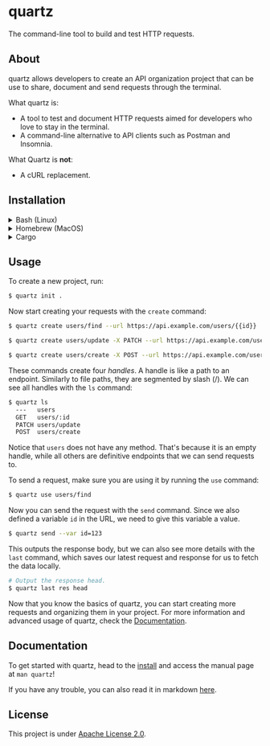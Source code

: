 # quartz

The command-line tool to build and test HTTP requests.

## About

quartz allows developers to create an API organization project that can be use to share, document and send requests through the terminal.

What quartz is:

- A tool to test and document HTTP requests aimed for developers who love to stay in the terminal.
- A command-line alternative to API clients such as Postman and Insomnia.

What Quartz is **not**:

- A cURL replacement.

## Installation

<details>
    <summary>Bash (Linux)</summary>

    bash -c "$(curl -fsSL https://raw.githubusercontent.com/EduardoRodriguesF/quartz/master/install.sh)"
</details>

<details>
    <summary>Homebrew (MacOS)</summary>

    brew tap eduardorodriguesf/quartz
    brew install quartz
</details>

<details>
    <summary>Cargo</summary>

Warning: this method is not recommended because it lacks the **man** page. Prefer the other installation options above.

    cargo install quartz-cli
</details>

## Usage

To create a new project, run:

```sh
$ quartz init .
```

Now start creating your requests with the `create` command:

```sh
$ quartz create users/find --url https://api.example.com/users/{{id}}

$ quartz create users/update -X PATCH --url https://api.example.com/users/{{id}} --json '{"name": "John Doe"}'

$ quartz create users/create -X POST --url https://api.example.com/users/{{id}} --json '{"email": "foo@bar.com", "name": "John Doe"}'
```

These commands create four *handles*. A handle is like a path to an endpoint. Similarly to file paths, they are segmented
by slash (/). We can see all handles with the `ls` command:

```sh
$ quartz ls
  ---   users
  GET   users/:id
  PATCH users/update
  POST  users/create
```

Notice that `users` does not have any method. That's because it is an empty handle, while all others are definitive endpoints that we can
send requests to.

To send a request, make sure you are using it by running the `use` command:

```sh
$ quartz use users/find
```

Now you can send the request with the `send` command. Since we also defined a variable `id` in the URL, we need to give this variable a value.

```sh
$ quartz send --var id=123
```

This outputs the response body, but we can also see more details with the `last` command, which saves our latest request and response
for us to fetch the data locally.

```sh
# Output the response head.
$ quartz last res head
```

Now that you know the basics of quartz, you can start creating more requests and organizing them in your project. For more information and advanced usage
of quartz, check the [Documentation](#documentation).

## Documentation

To get started with quartz, head to the [install](#installation) and access the manual page at `man quartz`!

If you have any trouble, you can also read it in markdown [here](doc/quartz.1.md).

## License

This project is under [Apache License 2.0](/LICENSE).
